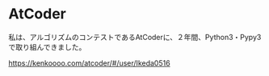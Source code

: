 # AtCoder

私は、アルゴリズムのコンテストであるAtCoderに、２年間、Python3・Pypy3で取り組んできました。

https://kenkoooo.com/atcoder/#/user/Ikeda0516
